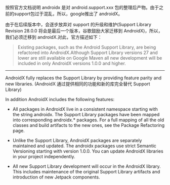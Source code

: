 按照官方文档说明 androidx 是对 android.support.xxx 包的整理后产物。由于之前的support包过于混乱，所以，google推出了 androidX。

由于在后续版本中，会逐步放弃对 support 的升级和维护(Support Library Revision 28.0.0 将会是最后一个版本，谷歌鼓励大家迁移到 AndroidX)，所以，我们必须迁移到 androidX.对此，官方描述如下：

> Existing packages, such as the Android Support Library, are being refactored into AndroidX.Although Support Library versions 27 and lower are still available on Google Maven all new development will be included in only AndroidX versions 1.0.0 and higher.

---

AndroidX fully replaces the Support Library by providing feature parity and new libraries. 
(AndroidX 通过提供相同的功能和新的库完全替代 Support Library)

In addition AndroidX includes the following features:

* All packages in AndroidX live in a consistent namespace starting with the string androidx. The Support Library packages have been mapped into corresponding androidx.* packages. For a full mapping of all the old classes and build artifacts to the new ones, see the Package Refactoring page.

* Unlike the Support Library, AndroidX packages are separately maintained and updated. The androidx packages use strict Semantic Versioning starting with version 1.0.0. You can update AndroidX libraries in your project independently.

* All new Support Library development will occur in the AndroidX library. This includes maintenance of the original Support Library artifacts and introduction of new Jetpack components.
